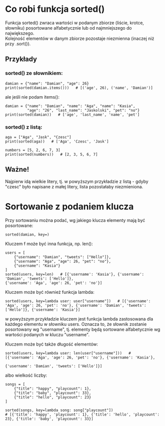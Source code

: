 # Co robi funkcja sorted()  
Funkcja sorted() zwraca wartości w podanym zbiorze (liście, krotce, słowniku) posortowane alfabetycznie lub od najmniejszego do największego.  
Kolejność elementów w danym zbiorze pozostaje niezmienna (inaczej niż przy .sort()).  

## Przykłady   
### sorted() ze słownikiem:
```
damian = {"name": "Damian", "age": 26}
print(sorted(damian.items()))   # [('age', 26), ('name', 'Damian')]
```
ale jeśli nie podam items():  
```
damian = {"name": "Damian", "name": "Aga", "name": "Kasia",
          "age": "26", "last_name": "Jaskolski", "pet": "no"}
print(sorted(damian))   # ['age', 'last_name', 'name', 'pet']
```
### sorted() z listą:
```
aga = ["Aga", "Jask", "Czesc"]
print(sorted(aga))   # ['Aga', 'Czesc', 'Jask']

numbers = [5, 2, 6, 7, 3]
print(sorted(numbers))   # [2, 3, 5, 6, 7]
```


## Ważne!  
Najpierw idą wielkie litery, tj. w powyższym przykładzie z listą - gdyby "czesc" było napisane z małej litery, lista pozostałaby niezmieniona.  

# Sortowanie z podaniem klucza  
Przy sortowaniu można podać, wg jakiego klucza elementy mają być posortowane:  
```
sorted(damian, key=)  
```
Kluczem f może być inna funkcja, np. len():

```
users = [
    {"username": "Damian", "tweets": ["Hello"]},
    {"username": "Aga", "age": 26, "pet": "no"},
    {"username": "Kasia"}
]
sorted(users, key=len)   # [{'username': 'Kasia'}, {'username': 'Damian', 'tweets': ['Hello']},
{'username': 'Aga', 'age': 26, 'pet': 'no'}]
```
Kluczem może być również funkcja lambda:  
```
sorted(users, key=lambda user: user["username"])   # [{'username': 'Aga', 'age': 26, 'pet': 'no'}, {'username': 'Damian', 'tweets': ['Hello']}, {'username': 'Kasia'}]
```
w powyższym przykładzie kluczem jest funkcja lambda zastosowana dla każdego elementu w słowniku users. Oznacza to, że słownik zostanie posortowany wg "username", tj. elementy będą sortowane alfabetycznie wg wartości podanych w kluczu "username".  
  
  
Kluczem może być także długość elementów:  
```
sorted(users, key=lambda user: len(user["username"]))   # [{'username': 'Aga', 'age': 26, 'pet': 'no'}, {'username': 'Kasia'},

{'username': 'Damian', 'tweets': ['Hello']}]
```  
  
albo wielkość liczby:  
```
songs = [
    {"title": "happy", "playcount": 1},
    {"title": "baby", "playcount": 33},
    {"title": "hello", "playcount": 23}
]

sorted(songs, key=lambda song: song["playcount"])
# [{'title': 'happy', 'playcount': 1}, {'title': 'hello', 'playcount': 23}, {'title': 'baby', 'playcount': 33}]
